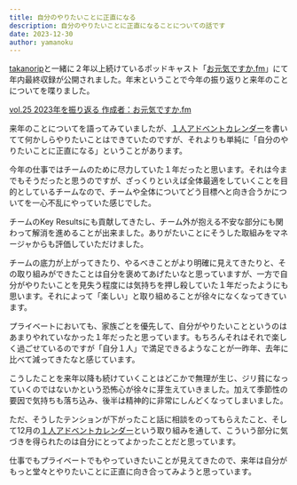 ```yaml
---
title: 自分のやりたいことに正直になる
description: 自分のやりたいことに正直になることについての話です
date: 2023-12-30
author: yamanoku
---
```


[takanorip](https://takanorip.com/)と一緒に２年以上続けているポッドキャスト「[お元気ですか.fm](https://podcasters.spotify.com/pod/show/ogenkidesuka-fm/)」にて年内最終収録が公開されました。年末ということで今年の振り返りと来年のことについてを喋りました。

[vol.25 2023年を振り返る 作成者：お元気ですか.fm](https://podcasters.spotify.com/pod/show/ogenkidesuka-fm/episodes/vol-25-2023-e2dpfpb)

来年のことについてを語ってみていましたが、[１人アドベントカレンダー](https://2023.yamanoku.net)を書いてて何かしらやりたいことはできていたのですが、それよりも単純に「自分のやりたいことに正直になる」ということがあります。

今年の仕事ではチームのために尽力していた１年だったと思います。それは今までもそうだったと思うのですが、ざっくりといえば全体最適をしていくことを目的としているチームなので、チームや全体についてどう目標へと向き合うかについてを一心不乱にやっていた感じでした。

チームのKey Resultsにも貢献してきたし、チーム外が抱える不安な部分にも関わって解消を進めることが出来ました。ありがたいことにそうした取組みをマネージャからも評価していただけました。

チームの底力が上がってきたり、やるべきことがより明確に見えてきたりと、その取り組みができたことは自分を褒めてあげたいなと思っていますが、一方で自分がやりたいことを見失う程度には気持ちを押し殺していた１年だったようにも思います。それによって「楽しい」と取り組めることが徐々になくなってきています。

プライベートにおいても、家族ごとを優先して、自分がやりたいことというのはあまりやれていなかった１年だったと思っています。もちろんそれはそれで楽しく過ごせているのですが「自分１人」で満足できるようなことが一昨年、去年に比べて減ってきたなと感じています。

こうしたことを来年以降も続けていくことはどこかで無理が生じ、ジリ貧になっていくのではないかという恐怖心が徐々に芽生えていきました。加えて季節性の要因で気持ちも落ち込み、後半は精神的に非常にしんどくなってしまいました。

ただ、そうしたテンションが下がったこと話に相談をのってもらえたこと、そして12月の[１人アドベントカレンダー](https://2023.yamanoku.net)という取り組みを通して、こういう部分に気づきを得られたのは自分にとってよかったことだと思っています。

仕事でもプライベートでもやっていきたいことが見えてきたので、来年は自分がもっと堂々とやりたいことに正直に向き合ってみようと思っています。
